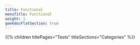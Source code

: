 ```yaml
---
title: Functional
menuTitle: Functional
weight: 1 
geekdocFlatSection: true
---
```


{{% children titlePages="Tests" titleSections="Categories" %}}
